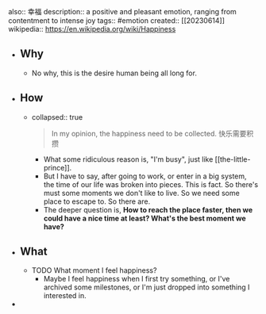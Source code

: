also:: 幸福
description:: a positive and pleasant emotion, ranging from contentment to intense joy
tags:: #emotion
created:: [[20230614]]
wikipedia:: https://en.wikipedia.org/wiki/Happiness

- ## Why
  - No why, this is the desire human being all long for.
- ## How
  - collapsed:: true
    > In my opinion, the happiness need to be collected.
    快乐需要积攒
    - What some ridiculous reason is, "I'm busy", just like [[the-little-prince]].
    - But I have to say, after going to work, or enter in a big system, the time of our life was broken into pieces. This is fact. So there's must some moments we don't like to live. So we need some place to escape to. So there are.
    - The deeper question is, **How to reach the place faster, then we could have a nice time at least? What's the best moment we have?**
- ## What
  - TODO What moment I feel happiness?
    - Maybe I feel happiness when I first try something, or I've archived some milestones, or I'm just dropped into something I interested in.
-